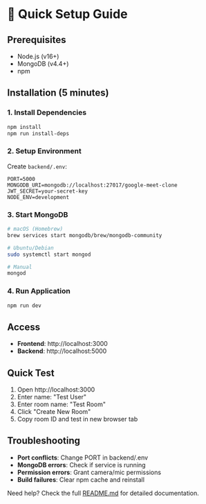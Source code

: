 # 🚀 Quick Setup Guide

## Prerequisites
- Node.js (v16+)
- MongoDB (v4.4+)
- npm

## Installation (5 minutes)

### 1. Install Dependencies
```bash
npm install
npm run install-deps
```

### 2. Setup Environment
Create `backend/.env`:
```env
PORT=5000
MONGODB_URI=mongodb://localhost:27017/google-meet-clone
JWT_SECRET=your-secret-key
NODE_ENV=development
```

### 3. Start MongoDB
```bash
# macOS (Homebrew)
brew services start mongodb/brew/mongodb-community

# Ubuntu/Debian
sudo systemctl start mongod

# Manual
mongod
```

### 4. Run Application
```bash
npm run dev
```

## Access
- **Frontend**: http://localhost:3000
- **Backend**: http://localhost:5000

## Quick Test
1. Open http://localhost:3000
2. Enter name: "Test User"
3. Enter room name: "Test Room"
4. Click "Create New Room"
5. Copy room ID and test in new browser tab

## Troubleshooting
- **Port conflicts**: Change PORT in backend/.env
- **MongoDB errors**: Check if service is running
- **Permission errors**: Grant camera/mic permissions
- **Build failures**: Clear npm cache and reinstall

Need help? Check the full [README.md](README.md) for detailed documentation.